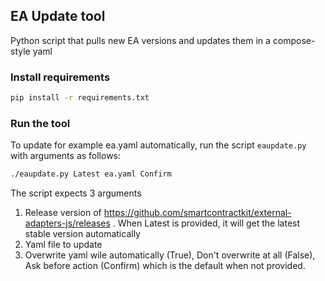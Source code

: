 
## EA Update tool

Python script that pulls new EA versions and updates them in a compose-style yaml

### Install requirements
```bash
pip install -r requirements.txt
```

### Run the tool

To update for example ea.yaml automatically, run the script `eaupdate.py` with arguments as follows:

```bash
./eaupdate.py Latest ea.yaml Confirm
```

The script expects 3 arguments
1. Release version of https://github.com/smartcontractkit/external-adapters-js/releases . When Latest is provided, it will get the latest stable version automatically
2. Yaml file to update
3. Overwrite yaml wile automatically (True), Don't overwrite at all (False), Ask before action (Confirm) which is the default when not provided.
